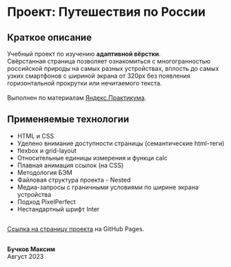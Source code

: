 # Проект: Путешествия по России

## Краткое описание
Учебный проект по изучению **адаптивной вёрстки**.\
Свёрстанная страница позволяет ознакомиться с многогранностью\
российской природы на самых разных устройствах, вплость до самых\
узких смартфонов с шириной экрана от 320px без появления\
горизонтальной прокрутки или нечитаемого текста.\
\
Выполнен по материалам [Яндекс.Практикума](https://practicum.yandex.ru/).
## Применяемые технологии
* HTML и CSS
* Уделено внимание доступности страницы (семантические html-теги)
* flexbox и grid-layout
* Относительные единицы измерения и функци calc
* Плавная анимация ссылок (на CSS)
* Методология БЭМ
* Файловая структура проекта - Nested
* Медиа-запросы с граничными условиями по ширине экрана устройства
* Подход PixelPerfect
* Нестандартный шрифт Inter
##
[Ссылка на страницу проекта](https://kargobober.github.io/russian-travel-bootcamp/) на GitHub Pages.
##
**Бучков Максим**\
Август 2023

